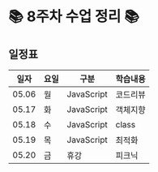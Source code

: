 


# 📚 8주차 수업 정리 📚

## 일정표
|일자|요일|구분|학습내용
|---|---|---|---|
|05.06|월|JavaScript|코드리뷰
|05.17|화|JavaScript|객체지향
|05.18|수|JavaScript|class
|05.19|목|JavaScript|최적화
|05.20|금|휴강|피크닉
